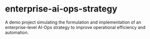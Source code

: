 # enterprise-ai-ops-strategy
A demo project simulating the formulation and implementation of an enterprise-level AI-Ops strategy to improve operational efficiency and automation.

